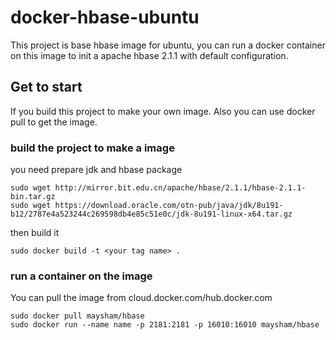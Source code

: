 # docker-hbase-ubuntu
This project is base hbase image for ubuntu, you can run a docker container on this image to init a apache hbase 2.1.1 
with default configuration.
## Get to start
If you build this project to make your own image.
Also you can use docker pull to get the image.

### build the project to make a image
you need prepare jdk and hbase package

    sudo wget http://mirror.bit.edu.cn/apache/hbase/2.1.1/hbase-2.1.1-bin.tar.gz
    sudo wget https://download.oracle.com/otn-pub/java/jdk/8u191-b12/2787e4a523244c269598db4e85c51e0c/jdk-8u191-linux-x64.tar.gz

then build it

    sudo docker build -t <your tag name> .
    
### run a container on the image
You can pull the image from cloud.docker.com/hub.docker.com
    
    sudo docker pull maysham/hbase
    sudo docker run --name name -p 2181:2181 -p 16010:16010 maysham/hbase
